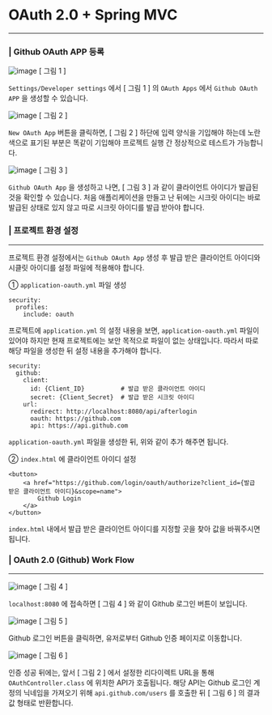# OAuth 2.0 + Spring MVC 

---
### | Github OAuth APP 등록 

![image](https://user-images.githubusercontent.com/70354365/222433426-6db2eca3-c67f-483a-9a59-c1c2d0ebc41e.png)
[ 그림 1 ] 

`Settings/Developer settings` 에서 [ 그림 1 ] 의 `OAuth Apps` 에서 
`Github OAuth APP` 을 생성할 수 있습니다. 

![image](https://user-images.githubusercontent.com/70354365/222433484-b062bfb8-6669-4361-8157-d8f43b6431f5.png)
[ 그림 2 ] 

`New OAuth App` 버튼을 클릭하면, [ 그림 2 ] 하단에 입력 양식을 기입해야 하는데 노란색으로 표기된 부분은 똑같이 기입해야 프로젝트 실행 간 정상적으로 테스트가 가능합니다. 

![image](https://user-images.githubusercontent.com/70354365/222433530-e4b9f65a-6b83-4b12-b803-1004a274aef0.png)
[ 그림 3 ]

`Github OAuth App` 을 생성하고 나면, [ 그림 3 ] 과 같이 클라이언트 아이디가 발급된 것을 확인할 수 있습니다. 처음 애플리케이션을 만들고 난 뒤에는 시크릿 아이디는 바로 발급된 상태로 있지 않고 따로 시크릿 아이디를 발급 받아야 합니다.

### | 프로젝트 환경 설정 

---
프로젝트 환경 설정에서는 `Github OAuth App` 생성 후 발급 받은 클라이언트 아이디와 시클릿 아이디를 설정 파일에 적용해야 합니다. 

① `application-oauth.yml` 파일 생성  

```
security:
  profiles:
    include: oauth
```

프로젝트에 `application.yml` 의 설정 내용을 보면, `application-oauth.yml` 파일이 있어야 하지만 현재 프로젝트에는 보안 목적으로 파일이 없는 상태입니다. 따라서 따로 해당 파일을 생성한 뒤 설정 내용을 추가해야 합니다. 

```
security:
  github:
    client:
      id: {Client_ID}          # 발급 받은 클라이언트 아이디
      secret: {Client_Secret}  # 발급 받은 시크릿 아이디
    url:
      redirect: http://localhost:8080/api/afterlogin
      oauth: https://github.com
      api: https://api.github.com
```
`application-oauth.yml` 파일을 생성한 뒤, 위와 같이 추가 해주면 됩니다. 

② `index.html` 에 클라이언트 아이디 설정 

```
<button>
    <a href="https://github.com/login/oauth/authorize?client_id={발급 받은 클라이언트 아이디}&scope=name">
        Github Login
    </a>
</button>
```
`index.html` 내에서 발급 받은 클라이언트 아이디를 지정할 곳을 찾아 값을 바꿔주시면 됩니다. 

### | OAuth 2.0 (Github) Work Flow

---

![image](https://user-images.githubusercontent.com/70354365/222433356-b45c8aa9-aaaa-4fad-9b7e-3fa7f748b80c.png)
[ 그림 4 ] 

`localhost:8080` 에 접속하면 [ 그림 4 ] 와 같이 Github 로그인 버튼이 보입니다. 

![image](https://user-images.githubusercontent.com/70354365/222433321-9b65ebcd-7752-4edd-b039-c2b9164938c8.png)
[ 그림 5 ]

Github 로그인 버튼을 클릭하면, 유저로부터 Github 인증 페이지로 이동합니다. 

![image](https://user-images.githubusercontent.com/70354365/222433279-762c9ce5-df0c-4916-a01c-cc85d87f2031.png)
[ 그림 6 ]

인증 성공 뒤에는, 앞서 [ 그림 2 ] 에서 설정한 리다이렉트 URL을 통해 `OAuthController.class` 에 위치한 API가 호출됩니다. 해당 API는 Github 로그인 계정의 닉네임을 가져오기 위해 `api.github.com/users` 를 호출한 뒤 [ 그림 6 ] 의 결과 값 형태로  반환합니다. 



